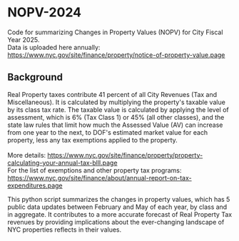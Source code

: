 # NOPV-2024
Code for summarizing Changes in Property Values (NOPV) for City Fiscal Year 2025. </br>
Data is uploaded here annually: https://www.nyc.gov/site/finance/property/notice-of-property-value.page

## Background
Real Property taxes contribute 41 percent of all City Revenues (Tax and Miscellaneous). It is calculated by multiplying the property's taxable value by its class tax rate. The taxable value is calculated by applying the level of assessment, which is 6% (Tax Class 1) or 45% (all other classes), and the state law rules that limit how much the Assessed Value (AV) can increase from one year to the next, to DOF's estimated market value for each property, less any tax exemptions applied to the property. </br>
</br>
More details: https://www.nyc.gov/site/finance/property/property-calculating-your-annual-tax-blll.page </br>
For the list of exemptions and other property tax programs: https://www.nyc.gov/site/finance/about/annual-report-on-tax-expenditures.page </br> 

This python script summarizes the changes in property values, which has 5 public data updates between February and May of each year, by class and in aggregate. It contributes to a more accurate forecast of Real Property Tax revenues by providing implications about the ever-changing landscape of NYC properties reflects in their values.

